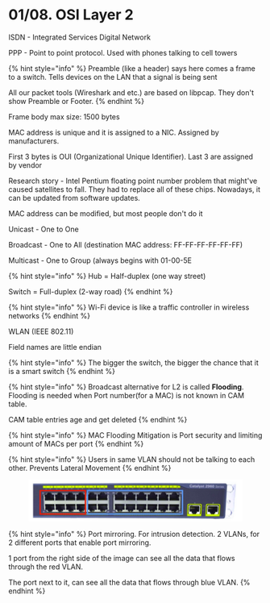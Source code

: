 # 01/08. OSI Layer 2

ISDN - Integrated Services Digital Network

PPP - Point to point protocol. Used with phones talking to cell towers

{% hint style="info" %}
Preamble (like a header) says here comes a frame to a switch. Tells devices on the LAN that a signal is being sent

All our packet tools (Wireshark and etc.) are based on libpcap. They don't show Preamble or Footer.
{% endhint %}

Frame body max size: 1500 bytes



MAC address is unique and it is assigned to a NIC. Assigned by manufacturers.

First 3 bytes is OUI (Organizational Unique Identifier). Last 3 are assigned by vendor



Research story - Intel Pentium floating point number problem that might've caused satellites to fall. They had to replace all of these chips. Nowadays, it can be updated from software updates.



MAC address can be modified, but most people don't do it



Unicast - One to One

Broadcast - One to All (destination MAC address: FF-FF-FF-FF-FF-FF)

Multicast - One to Group (always begins with 01-00-5E

{% hint style="info" %}
Hub = Half-duplex (one way street)

Switch = Full-duplex (2-way road)
{% endhint %}

{% hint style="info" %}
Wi-Fi device is like a traffic controller in wireless networks
{% endhint %}

WLAN (IEEE 802.11)

Field names are little endian

{% hint style="info" %}
The bigger the switch, the bigger the chance that it is a smart switch
{% endhint %}

{% hint style="info" %}
Broadcast alternative for L2 is called **Flooding**. Flooding is needed when Port number(for a MAC) is not known in CAM table.

CAM table entries age and get deleted
{% endhint %}

{% hint style="info" %}
MAC Flooding Mitigation is Port security and limiting amount of MACs per port
{% endhint %}

{% hint style="info" %}
Users in same VLAN should not be talking to each other. Prevents Lateral Movement
{% endhint %}

<figure><img src="../../.gitbook/assets/image (1) (1) (1) (1) (1) (1) (1) (1) (1) (1) (1) (1) (1) (1) (1) (1) (1) (1) (1) (1) (1) (1) (1) (1) (1) (1) (1) (1) (1) (1) (1) (1) (1) (1) (1) (1) (1) (1) (1) (1) (1) (1) (1) (1) (1).png" alt=""><figcaption></figcaption></figure>

{% hint style="info" %}
Port mirroring. For intrusion detection. 2 VLANs, for 2 different ports that enable port mirroring.

1 port from the right side of the image can see all the data that flows through the red VLAN.

The port next to it, can see all the data that flows through blue VLAN.
{% endhint %}

